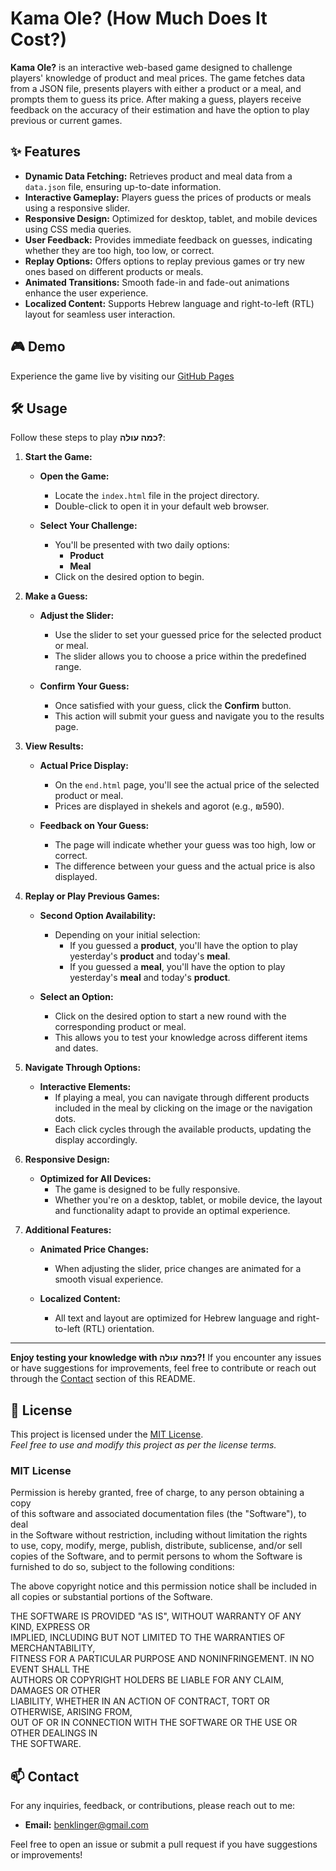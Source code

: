 # Kama Ole? (How Much Does It Cost?)

**Kama Ole?** is an interactive web-based game designed to challenge players' knowledge of product and meal prices. The game fetches data from a JSON file, presents players with either a product or a meal, and prompts them to guess its price. After making a guess, players receive feedback on the accuracy of their estimation and have the option to play previous or current games.

## ✨ Features

- **Dynamic Data Fetching:** Retrieves product and meal data from a `data.json` file, ensuring up-to-date information.
- **Interactive Gameplay:** Players guess the prices of products or meals using a responsive slider.
- **Responsive Design:** Optimized for desktop, tablet, and mobile devices using CSS media queries.
- **User Feedback:** Provides immediate feedback on guesses, indicating whether they are too high, too low, or correct.
- **Replay Options:** Offers options to replay previous games or try new ones based on different products or meals.
- **Animated Transitions:** Smooth fade-in and fade-out animations enhance the user experience.
- **Localized Content:** Supports Hebrew language and right-to-left (RTL) layout for seamless user interaction.

## 🎮 Demo

Experience the game live by visiting our [GitHub Pages](https://benklinger.github.io/kamaole)

## 🛠️ Usage

Follow these steps to play **כמה עולה?**:

1. **Start the Game:**

   - **Open the Game:**
     - Locate the `index.html` file in the project directory.
     - Double-click to open it in your default web browser.

   - **Select Your Challenge:**
     - You'll be presented with two daily options:
       - **Product**
       - **Meal**
     - Click on the desired option to begin.

2. **Make a Guess:**

   - **Adjust the Slider:**
     - Use the slider to set your guessed price for the selected product or meal.
     - The slider allows you to choose a price within the predefined range.

   - **Confirm Your Guess:**
     - Once satisfied with your guess, click the **Confirm** button.
     - This action will submit your guess and navigate you to the results page.

3. **View Results:**

   - **Actual Price Display:**
     - On the `end.html` page, you'll see the actual price of the selected product or meal.
     - Prices are displayed in shekels and agorot (e.g., ₪5<span class="agorot">90</span>).

   - **Feedback on Your Guess:**
     - The page will indicate whether your guess was too high, low or correct.
     - The difference between your guess and the actual price is also displayed.

4. **Replay or Play Previous Games:**

   - **Second Option Availability:**
     - Depending on your initial selection:
       - If you guessed a **product**, you'll have the option to play yesterday's **product** and today's **meal**.
       - If you guessed a **meal**, you'll have the option to play yesterday's **meal** and today's **product**.

   - **Select an Option:**
     - Click on the desired option to start a new round with the corresponding product or meal.
     - This allows you to test your knowledge across different items and dates.

5. **Navigate Through Options:**

   - **Interactive Elements:**
     - If playing a meal, you can navigate through different products included in the meal by clicking on the image or the navigation dots.
     - Each click cycles through the available products, updating the display accordingly.

6. **Responsive Design:**

   - **Optimized for All Devices:**
     - The game is designed to be fully responsive.
     - Whether you're on a desktop, tablet, or mobile device, the layout and functionality adapt to provide an optimal experience.

7. **Additional Features:**

   - **Animated Price Changes:**
     - When adjusting the slider, price changes are animated for a smooth visual experience.
   
   - **Localized Content:**
     - All text and layout are optimized for Hebrew language and right-to-left (RTL) orientation.

---

**Enjoy testing your knowledge with כמה עולה?!** If you encounter any issues or have suggestions for improvements, feel free to contribute or reach out through the [Contact](#contact) section of this README.

## 📄 License

This project is licensed under the [MIT License](LICENSE).  
*Feel free to use and modify this project as per the license terms.*

### **MIT License**

Permission is hereby granted, free of charge, to any person obtaining a copy  
of this software and associated documentation files (the "Software"), to deal  
in the Software without restriction, including without limitation the rights  
to use, copy, modify, merge, publish, distribute, sublicense, and/or sell  
copies of the Software, and to permit persons to whom the Software is  
furnished to do so, subject to the following conditions:

The above copyright notice and this permission notice shall be included in  
all copies or substantial portions of the Software.

THE SOFTWARE IS PROVIDED "AS IS", WITHOUT WARRANTY OF ANY KIND, EXPRESS OR  
IMPLIED, INCLUDING BUT NOT LIMITED TO THE WARRANTIES OF MERCHANTABILITY,  
FITNESS FOR A PARTICULAR PURPOSE AND NONINFRINGEMENT. IN NO EVENT SHALL THE  
AUTHORS OR COPYRIGHT HOLDERS BE LIABLE FOR ANY CLAIM, DAMAGES OR OTHER  
LIABILITY, WHETHER IN AN ACTION OF CONTRACT, TORT OR OTHERWISE, ARISING FROM,  
OUT OF OR IN CONNECTION WITH THE SOFTWARE OR THE USE OR OTHER DEALINGS IN  
THE SOFTWARE.

## 📫 Contact

For any inquiries, feedback, or contributions, please reach out to me:

- **Email:** [benklinger@gmail.com](mailto:benklinger@gmail.com)

Feel free to open an issue or submit a pull request if you have suggestions or improvements!

